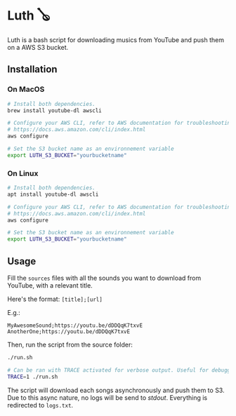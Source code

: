 # Luth 🪕

Luth is a bash script for downloading musics from YouTube and push them on a AWS S3 bucket.

## Installation

### On MacOS

```bash
# Install both dependencies.
brew install youtube-dl awscli

# Configure your AWS CLI, refer to AWS documentation for troubleshooting.
# https://docs.aws.amazon.com/cli/index.html
aws configure

# Set the S3 bucket name as an environnement variable
export LUTH_S3_BUCKET="yourbucketname"
```

### On Linux

```bash
# Install both dependencies.
apt install youtube-dl awscli

# Configure your AWS CLI, refer to AWS documentation for troubleshooting.
# https://docs.aws.amazon.com/cli/index.html
aws configure

# Set the S3 bucket name as an environnement variable
export LUTH_S3_BUCKET="yourbucketname"
```

## Usage

Fill the `sources` files with all the sounds you want to download from YouTube, with a relevant title.

Here's the format: `[title];[url]`

E.g.:

```text
MyAwesomeSound;https://youtu.be/dDDQqK7txvE
AnotherOne;https://youtu.be/dDDQqK7txvE
```

Then, run the script from the source folder:

```bash
./run.sh

# Can be ran with TRACE activated for verbose output. Useful for debugging.
TRACE=1 ./run.sh
```

The script will download each songs asynchronously and push them to S3.
Due to this async nature, no logs will be send to _stdout_.
Everything is redirected to `logs.txt`.
